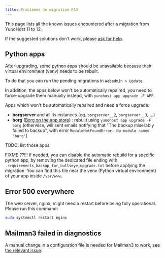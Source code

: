 ```yaml
---
title: Problèmes de migration FAQ
---
```


This page lists all the known issues encountered after a migration from YunoHost 11 to 12.

If the suggested solutions don't work, please [ask for help](/community/help).

## Python apps

After upgrading, some python apps should be unavailable because their virtual environment (venv) needs to be rebuilt.

To do that you can run the pending migrations in `Webadmin > Update`.

In addition, the apps below won't be automatically repaired, you need to force-upgrade them manually instead, with `yunohost app upgrade -F APP`.

Apps which won't be automatically repaired and need a force upgrade:

- **borgserver** and all its instances (eg. `borgserver__2`, `borgserver__3`, ...)
- **borg** ([Borg on the app store](https://apps.yunohost.org/app/borg)) : rebuilt using `yunohost app upgrade -F borg` (otherwise, will sent emails notifying that "The backup miserably failed to backup", with error `ModuleNotFoundError: No module named 'borg'`)

TODO: list those apps

FIXME:??!!! If needed, you can disable the automatic rebuild for a specific python app, by removing the dedicated file ending with `.requirements_backup_for_bullseye_upgrade.txt` before applying the migration. You can find this file near the venv (Python virtual environment) of your app inside `/var/www`.

## Error 500 everywhere

The web server, nginx, might need a restart before being fully operational. Please run this command:

```bash
sudo systemctl restart nginx
```

## Mailman3 failed in diagnostics

A manual change in a configuration file is needed for Mailman3 to work, see [the relevant issue](https://github.com/YunoHost-Apps/mailman3_ynh/issues/48#issuecomment-2536194377).

<!-- ### Can't run the migration due to `libc6-dev : Breaks: libgcc-8-dev issue`

Note: This issue should be resolved in `yunohost_version`: `4.4.2.13`
You have an app that depends on the `build-essential` package.

See this [solution](https://forum.yunohost.org/t/migration-to-11-wont-start-libc6-dev-breaks-libgcc-8-dev/20617/42) to fix it manually

### DNSmasq is not running anymore

We haven't yet found  solution for this issue.

### No ethernet connexion after rebooting following a migration on a Raspberry Pi 4

:::warning
f you have not yet rebooted your server, don't do it (we are looking for a solution). This will avoid you the use of a keyboard and screen.
:::

We found this in the Raspberry Pi documentation

> when the dhcpcd5 package is updated to the latest version (1:8.1.2-1+rpt1 -> 1:8.1.2-1+rpt2), the Raspberry Pi will fail to obtain a DHCP IP address following the next reboot or startup. This problem can be avoided by disabling and re-enabling the "System Options -> Network at Boot" option using the latest raspi-config after the dhcpcd5 package has been updated and prior to the system being shutdown or rebooted

If you are using a Raspberry Pi 4 (or maybe 3), see this [solution](https://forum.yunohost.org/t/aucun-acces-a-internet-suite-a-migration-4-4-to-11-depuis-raspberry-pi-4-pi-400/20652/17)

### Restore ynh4 backup onto a fresh ynh11

If you can't restore your app but your system has been restored, you probably should use the regen conf to fix the nginx issues:

```bash
yunohost tools regenconf nginx --force
```

After that you should be able to restore your apps. Don't forget to force upgrade them if you have 502 errors. -->
